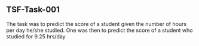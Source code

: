 ## TSF-Task-001

The task was to predict the score of a student given the number of hours per day he/she studied.
One was then to predict the score of a student who studied for 9.25 hrs/day